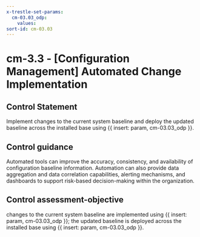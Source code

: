 ```yaml
---
x-trestle-set-params:
  cm-03.03_odp:
    values:
sort-id: cm-03.03
---
```


# cm-3.3 - \[Configuration Management\] Automated Change Implementation

## Control Statement

Implement changes to the current system baseline and deploy the updated baseline across the installed base using {{ insert: param, cm-03.03_odp }}.

## Control guidance

Automated tools can improve the accuracy, consistency, and availability of configuration baseline information. Automation can also provide data aggregation and data correlation capabilities, alerting mechanisms, and dashboards to support risk-based decision-making within the organization.

## Control assessment-objective

changes to the current system baseline are implemented using {{ insert: param, cm-03.03_odp }};
the updated baseline is deployed across the installed base using {{ insert: param, cm-03.03_odp }}.
